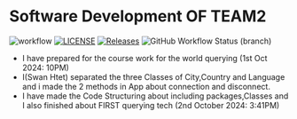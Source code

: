 # Software Development OF TEAM2

![workflow](https://github.com/BurmeseNoob/Project_Team2/actions/workflows/main.yml/badge.svg) [![LICENSE](https://img.shields.io/github/license/BurmeseNoob/Project_Team2.svg?style=flat-square)](https://github.com/BurmeseNoob/Project_Team2/blob/master/LICENSE) [![Releases](https://img.shields.io/github/release/BurmeseNoob/Project_Team2/all.svg?style=flat-square)](https://github.com/BurmeseNoob/Project_Team2/releases)
![GitHub Workflow Status (branch)](https://img.shields.io/github/actions/workflow/status/BurmeseNoob/Project_Team2/main.yml?branch=develop)

- I have prepared for the course work for the world querying (1st Oct 2024: 10PM)
- I(Swan Htet) separated the three Classes of City,Country and Language and i made the 2 methods in App about connection and disconnect.
- I have made the Code Structuring about including packages,Classes and I also finished about FIRST querying tech (2nd October 2024: 3:41PM)
